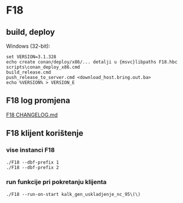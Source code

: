 # F18

## build, deploy


Windows (32-bit): 

    set VERSION=3.1.328
    echo create conan/deploy/x86/... detalji u {msvc}libpaths F18.hbc
    scripts\conan_deploy_x86.cmd
    build_release.cmd
    push_release_to_server.cmd <download_host.bring.out.ba>
    echo %VERSION% > VERSION_E


## F18 log promjena

[F18 CHANGELOG.md](CHANGELOG.md)


## F18 klijent korištenje

### vise instanci F18

    ./F18 --dbf-prefix 1
    ./F18 --dbf-prefix 2

### run funkcije pri pokretanju klijenta

    ./F18 --run-on-start kalk_gen_uskladjenje_nc_95\(\)
